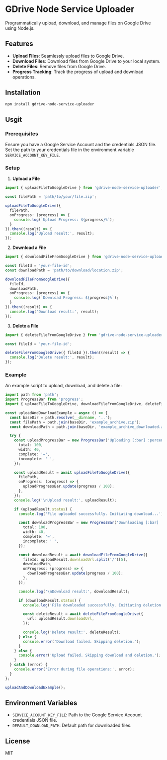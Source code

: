 # GDrive Node Service Uploader

Programmatically upload, download, and manage files on Google Drive using Node.js.

## Features

- **Upload Files**: Seamlessly upload files to Google Drive.
- **Download Files**: Download files from Google Drive to your local system.
- **Delete Files**: Remove files from Google Drive.
- **Progress Tracking**: Track the progress of upload and download operations.

## Installation

```bash
npm install gdrive-node-service-uploader
```

## Usgit 

### Prerequisites

Ensure you have a Google Service Account and the credentials JSON file. Set the path to your credentials file in the environment variable `SERVICE_ACCOUNT_KEY_FILE`.

### Setup

1. **Upload a File**

```typescript
import { uploadFileToGoogleDrive } from 'gdrive-node-service-uploader';

const filePath = 'path/to/your/file.zip';

uploadFileToGoogleDrive({
  filePath,
  onProgress: (progress) => {
    console.log(`Upload Progress: ${progress}%`);
  }
}).then((result) => {
  console.log('Upload result:', result);
});
```

2. **Download a File**

```typescript
import { downloadFileFromGoogleDrive } from 'gdrive-node-service-uploader';

const fileId = 'your-file-id';
const downloadPath = 'path/to/download/location.zip';

downloadFileFromGoogleDrive({
  fileId,
  downloadPath,
  onProgress: (progress) => {
    console.log(`Download Progress: ${progress}%`);
  }
}).then((result) => {
  console.log('Download result:', result);
});
```

3. **Delete a File**

```typescript
import { deleteFileFromGoogleDrive } from 'gdrive-node-service-uploader';

const fileId = 'your-file-id';

deleteFileFromGoogleDrive({ fileId }).then((result) => {
  console.log('Delete result:', result);
});
```

### Example

An example script to upload, download, and delete a file:

```typescript
import path from 'path';
import ProgressBar from 'progress';
import { uploadFileToGoogleDrive, downloadFileFromGoogleDrive, deleteFileFromGoogleDrive } from 'gdrive-node-service-uploader';

const uploadAndDownloadExample = async () => {
  const baseDir = path.resolve(__dirname, '..');
  const filePath = path.join(baseDir, 'example_archive.zip');
  const downloadPath = path.join(baseDir, 'example_archive_downloaded.zip');

  try {
    const uploadProgressBar = new ProgressBar('Uploading [:bar] :percent :etas', {
      total: 100,
      width: 40,
      complete: '=',
      incomplete: ' ',
    });

    const uploadResult = await uploadFileToGoogleDrive({
      filePath,
      onProgress: (progress) => {
        uploadProgressBar.update(progress / 100);
      },
    });
    console.log('\nUpload result:', uploadResult);

    if (uploadResult.status) {
      console.log('File uploaded successfully. Initiating download...');

      const downloadProgressBar = new ProgressBar('Downloading [:bar] :percent :etas', {
        total: 100,
        width: 40,
        complete: '=',
        incomplete: ' ',
      });

      const downloadResult = await downloadFileFromGoogleDrive({
        fileId: uploadResult.downloadUrl.split('/')[5],
        downloadPath,
        onProgress: (progress) => {
          downloadProgressBar.update(progress / 100);
        },
      });

      console.log('\nDownload result:', downloadResult);

      if (downloadResult.status) {
        console.log('File downloaded successfully. Initiating deletion...');

        const deleteResult = await deleteFileFromGoogleDrive({
          url: uploadResult.downloadUrl,
        });

        console.log('Delete result:', deleteResult);
      } else {
        console.error('Download failed. Skipping deletion.');
      }
    } else {
      console.error('Upload failed. Skipping download and deletion.');
    }
  } catch (error) {
    console.error('Error during file operations:', error);
  }
};

uploadAndDownloadExample();
```

## Environment Variables

- `SERVICE_ACCOUNT_KEY_FILE`: Path to the Google Service Account credentials JSON file.
- `DEFAULT_DOWNLOAD_PATH`: Default path for downloaded files.

## License

MIT